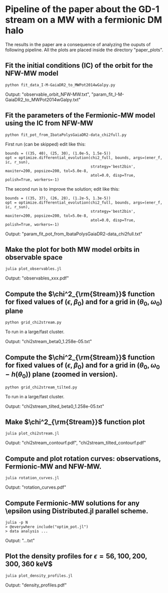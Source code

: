 # Pipeline of the paper about the GD-1 stream on a MW with a fermionic DM halo

The results in the paper are a consequence of analyzing the ouputs of following pipeline.
All the plots are placed inside the directory "paper_plots".

## Fit the initial conditions (IC) of the orbit for the NFW-MW model
```
python fit_data_I-M-GaiaDR2_to_MWPot2014wGalpy.py
```

Output: "observable_orbit_NFW-MW.txt", "param_fit_I-M-GaiaDR2_to_MWPot2014wGalpy.txt"

## Fit the parameters of the Fermionic-MW model using the IC from NFW-MW
```
python fit_pot_from_IbataPolysGaiaDR2-data_chi2full.py
```

First run (can be skipped) edit like this:
```
bounds = ((35, 40), (25, 30), (1.0e-5, 1.5e-5))
opt = optimize.differential_evolution(chi2_full, bounds, args=(ener_f, ic, r_sun),
                                      strategy='best2bin', maxiter=200, popsize=200, tol=5.0e-8,
                                      atol=0.0, disp=True, polish=True, workers=-1)
```
The second run is to improve the solution; edit like this:
```
bounds = ((35, 37), (26, 28), (1.2e-5, 1.3e-5))
opt = optimize.differential_evolution(chi2_full, bounds, args=(ener_f, ic, r_sun),
                                      strategy='best2bin', maxiter=200, popsize=200, tol=5.0e-8,
                                      atol=0.0, disp=True, polish=True, workers=-1)
```

Output: "param_fit_pot_from_IbataPolysGaiaDR2-data_chi2full.txt"

## Make the plot for both MW model orbits in observable space

```
julia plot_observables.jl
```
Output: "observables_xxx.pdf"

## Compute the $\chi^2_{\rm{Stream}}$ function for fixed values of $(\epsilon, \beta_0)$ and for a grid in $(\theta_0,\omega_0)$ plane
```
python grid_chi2stream.py
```

To run in a large/fast cluster.

Output: "chi2stream_beta0_1.258e-05.txt"

## Compute the $\chi^2_{\rm{Stream}}$ function for fixed values of $(\epsilon, \beta_0)$ and for a grid in $(\theta_0,\omega_0-h(\theta_0))$ plane (zoomed in version).
```
python grid_chi2stream_tilted.py
```

To run in a large/fast cluster.

Output: "chi2stream_tilted_beta0_1.258e-05.txt"

## Make $\chi^2_{\rm{Stream}}$ function plot

```
julia plot_chi2stream.jl
```

Output: "chi2stream_contourf.pdf", "chi2stream_tilted_contourf.pdf"

## Compute and plot rotation curves: observations, Fermionic-MW and NFW-MW.

```
julia rotation_curves.jl
```

Output: "rotation_curves.pdf"

## Compute Fermionic-MW solutions for any \epsilon using Distributed.jl parallel scheme.

```
julia -p N
> @everywhere include("optim_pot.jl")
> data analysis ...
```

Output: "...txt"



## Plot the density profiles for $\epsilon=56, 100, 200, 300, 360$ keV$

```
julia plot_density_profiles.jl
```

Output: "density_profiles.pdf"
